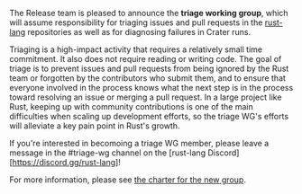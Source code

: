 The Release team is pleased to announce the **triage working group**, which
will assume responsibility for triaging issues and pull requests in the
[rust-lang](https://github.com/rust-lang) repositories as well as for
diagnosing failures in Crater runs.

Triaging is a high-impact activity that requires a relatively small time
commitment.  It also does not require reading or writing code.  The goal of
triage is to prevent issues and pull requests from being ignored by the Rust
team or forgotten by the contributors who submit them, and to ensure that
everyone involved in the process knows what the next step is in the process
toward resolving an issue or merging a pull request. In a large project like
Rust, keeping up with community contributions is one of the main difficulties
when scaling up development efforts, so the triage WG's efforts will alleviate
a key pain point in Rust's growth.

If you're interested in becomoing a triage WG member, please leave a message in
the #triage-wg channel on the [rust-lang
Discord][https://discord.gg/rust-lang]!

For more information, please see [the charter for the new
group](https://github.com/rust-lang/release-team/blob/master/charters/triage-wg.md).

